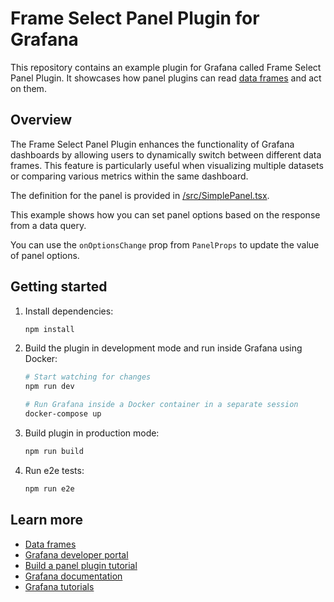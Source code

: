 # Frame Select Panel Plugin for Grafana

This repository contains an example plugin for Grafana called Frame Select Panel Plugin.  It showcases how panel plugins can read [data frames](https://grafana.com/developers/plugin-tools/introduction/data-frames) and act on them.

## Overview

The Frame Select Panel Plugin enhances the functionality of Grafana dashboards by allowing users to dynamically switch between different data frames. This feature is particularly useful when visualizing multiple datasets or comparing various metrics within the same dashboard.

The definition for the panel is provided in [/src/SimplePanel.tsx](https://github.com/grafana/grafana-plugin-examples/blob/main/examples/panel-frame-select/src/SimplePanel.tsx).

This example shows how you can set panel options based on the response from a data query.

You can use the `onOptionsChange` prop from `PanelProps` to update the value of panel options.

## Getting started

1. Install dependencies:

   ```bash
   npm install
   ```

2. Build the plugin in development mode and run inside Grafana using Docker:

   ```bash
   # Start watching for changes
   npm run dev

   # Run Grafana inside a Docker container in a separate session
   docker-compose up
   ```

3. Build plugin in production mode:

   ```bash
   npm run build
   ```

4. Run e2e tests:

   ```bash
   npm run e2e
   ```

## Learn more

- [Data frames](https://grafana.com/developers/plugin-tools/introduction/data-frames)
- [Grafana developer portal](https://grafana.com/developers)
- [Build a panel plugin tutorial](https://grafana.com/developers/plugin-tools/tutorials/build-a-panel-plugin)
- [Grafana documentation](https://grafana.com/docs/)
- [Grafana tutorials](https://grafana.com/tutorials/)
